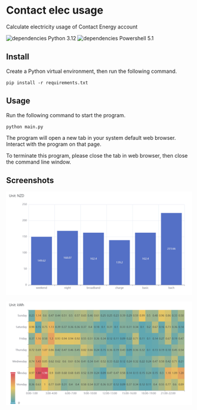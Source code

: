 # Contact elec usage
 Calculate electricity usage of Contact Energy account

![dependencies Python 3.12](https://shields.io/badge/dependencies-Python_3.12-blue)
![dependencies Powershell 5.1](https://shields.io/badge/dependencies-Powershell_5.1-cyan)

## Install

Create a Python virtual environment, then run the following command.

```
pip install -r requirements.txt
```

## Usage

Run the following command to start the program.

```
python main.py
```

The program will open a new tab in your system default web browser. Interact with the 
program on that page.

To terminate this program, please close the tab in web browser, then close the command 
line window.

## Screenshots

![screenshot](./assets/Snipaste_2024-06-22_00-23-10.png)

![screenshot](./assets/Snipaste_2024-06-22_00-23-20.png)
